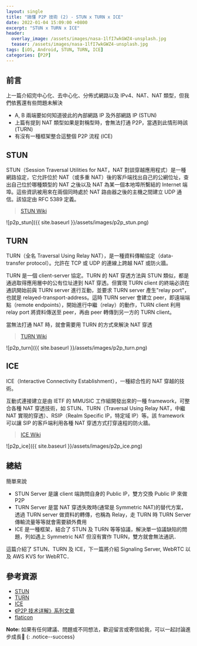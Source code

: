 ```yaml
---
layout: single
title: "搞懂 P2P 技術 (2) - STUN x TURN x ICE"
date: 2022-01-04 15:09:00 +0800
excerpt: "STUN x TURN x ICE"
header:
  overlay_image: /assets/images/nasa-1lfI7wkGWZ4-unsplash.jpg
  teaser: /assets/images/nasa-1lfI7wkGWZ4-unsplash.jpg
tags: [iOS, Android, STUN, TURN, ICE]
categories: [P2P]
---
```


## 前言

上一篇介紹完中心化、去中心化、分佈式網路以及 IPv4、NAT、NAT 類型，但我們依舊還有些問題未解決

- A, B 兩端要如何知道彼此的內部網路 IP 及外部網路 IP (STUN)
- 上篇有提到 NAT 類型如果是對稱型時，會無法打通 P2P，當遇到此情形時該 (TURN)
- 有沒有一種框架整合這整個 P2P 流程 (ICE)

## STUN

STUN（Session Traversal Utilities for NAT，NAT 對談穿越應用程式）是一種網路協定，它允許位於 NAT（或多重 NAT）後的客戶端找出自己的公網位址，查出自己位於哪種類型的 NAT 之後以及 NAT 為某一個本地埠所繫結的 Internet 端埠。這些資訊被用來在兩個同時處於 NAT 路由器之後的主機之間建立 UDP 通信。該協定由 RFC 5389 定義。

> [STUN Wiki](https://zh.wikipedia.org/wiki/STUN)

![p2p_stun]({{ site.baseurl }}/assets/images/p2p_stun.png)

## TURN

TURN（全名 Traversal Using Relay NAT），是一種資料傳輸協定（data-transfer protocol）。允許在 TCP 或 UDP 的連線上跨越 NAT 或防火牆。

TURN 是一個 client-server 協定。TURN 的 NAT 穿透方法與 STUN 類似，都是通過取得應用層中的公有位址達到 NAT 穿透。但實現 TURN client 的終端必須在通訊開始前與 TURN server 進行互動，並要求 TURN server 產生"relay port"，也就是 relayed-transport-address。這時 TURN server 會建立 peer，即遠端端點（remote endpoints），開始進行中繼（relay）的動作，TURN client 利用 relay port 將資料傳送至 peer，再由 peer 轉傳到另一方的 TURN client。

當無法打通 NAT 時，就會需要用 TURN 的方式來解決 NAT 穿透

> [TURN Wiki](https://zh.wikipedia.org/wiki/TURN)

![p2p_turn]({{ site.baseurl }}/assets/images/p2p_turn.png)

## ICE

ICE（Interactive Connectivity Establishment），一種綜合性的 NAT 穿越的技術。

互動式連接建立是由 IETF 的 MMUSIC 工作組開發出來的一種 framework，可整合各種 NAT 穿透技術，如 STUN、TURN（Traversal Using Relay NAT，中繼 NAT 實現的穿透）、RSIP（Realm Specific IP，特定域 IP）等。該 framework 可以讓 SIP 的客戶端利用各種 NAT 穿透方式打穿遠程的防火牆。

> [ICE Wiki](https://zh.wikipedia.org/wiki/%E4%BA%92%E5%8B%95%E5%BC%8F%E9%80%A3%E6%8E%A5%E5%BB%BA%E7%AB%8B)

![p2p_ice]({{ site.baseurl }}/assets/images/p2p_ice.png)

## 總結

簡單來說

- STUN Server 是讓 client 端詢問自身的 Public IP，雙方交換 Public IP 來做 P2P
- TURN Server 是當 NAT 穿透失敗時(通常是 Symmetric NAT)的替代方案，透過 TURN server 做資料的轉傳，也稱為 Relay，走 TURN 時 TURN Server 傳輸流量等等就會需要額外費用
- ICE 是一種框架，結合了 STUN 及 TURN 等等協議，解決單一協議缺陷的問題，列如遇上 Symmetric NAT 但沒有實作 TURN，雙方就會無法通訊．

這篇介紹了 STUN、TURN 及 ICE，下一篇將介紹 Signaling Server, WebRTC 以及 AWS KVS for WebRTC．

## 參考資源

- [STUN](https://zh.wikipedia.org/wiki/STUN)
- [TURN](https://zh.wikipedia.org/wiki/TURN)
- [ICE](https://zh.wikipedia.org/wiki/%E4%BA%92%E5%8B%95%E5%BC%8F%E9%80%A3%E6%8E%A5%E5%BB%BA%E7%AB%8B)
- [《P2P 技术详解》系列文章](http://www.52im.net/thread-50-1-1.html)
- [flaticon](https://www.flaticon.com/)

**Note:** 如果有任何建議、問題或不同想法，歡迎留言或寄信給我，可以一起討論進步成長🙂
{: .notice--success}